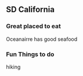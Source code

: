 ## SD California

### Great placed to eat

Oceanairre has good seafood

### Fun Things to do
hiking
